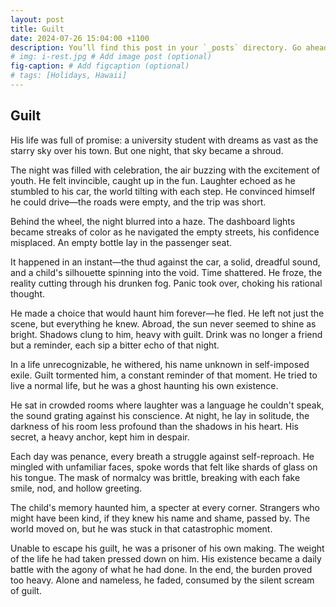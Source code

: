 ```yaml
---
layout: post
title: Guilt
date: 2024-07-26 15:04:00 +1100
description: You’ll find this post in your `_posts` directory. Go ahead and edit it and re-build the site to see your changes. # Add post description (optional)
# img: i-rest.jpg # Add image post (optional)
fig-caption: # Add figcaption (optional)
# tags: [Holidays, Hawaii]
---
```

## Guilt
His life was full of promise: a university student with dreams as vast as the starry sky over his town. But one night, that sky became a shroud.

The night was filled with celebration, the air buzzing with the excitement of youth. He felt invincible, caught up in the fun. Laughter echoed as he stumbled to his car, the world tilting with each step. He convinced himself he could drive—the roads were empty, and the trip was short.

Behind the wheel, the night blurred into a haze. The dashboard lights became streaks of color as he navigated the empty streets, his confidence misplaced. An empty bottle lay in the passenger seat.

It happened in an instant—the thud against the car, a solid, dreadful sound, and a child's silhouette spinning into the void. Time shattered. He froze, the reality cutting through his drunken fog. Panic took over, choking his rational thought.

He made a choice that would haunt him forever—he fled. He left not just the scene, but everything he knew. Abroad, the sun never seemed to shine as bright. Shadows clung to him, heavy with guilt. Drink was no longer a friend but a reminder, each sip a bitter echo of that night.

In a life unrecognizable, he withered, his name unknown in self-imposed exile. Guilt tormented him, a constant reminder of that moment. He tried to live a normal life, but he was a ghost haunting his own existence.

He sat in crowded rooms where laughter was a language he couldn't speak, the sound grating against his conscience. At night, he lay in solitude, the darkness of his room less profound than the shadows in his heart. His secret, a heavy anchor, kept him in despair.

Each day was penance, every breath a struggle against self-reproach. He mingled with unfamiliar faces, spoke words that felt like shards of glass on his tongue. The mask of normalcy was brittle, breaking with each fake smile, nod, and hollow greeting.

The child's memory haunted him, a specter at every corner. Strangers who might have been kind, if they knew his name and shame, passed by. The world moved on, but he was stuck in that catastrophic moment.

Unable to escape his guilt, he was a prisoner of his own making. The weight of the life he had taken pressed down on him. His existence became a daily battle with the agony of what he had done. In the end, the burden proved too heavy. Alone and nameless, he faded, consumed by the silent scream of guilt.